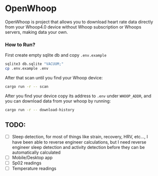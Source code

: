 # OpenWhoop

OpenWhoop is project that allows you to download heart rate data directly from your Whoop4.0 device without Whoop subscription or Whoops servers, making data your own.

### How to Run?

First create empty sqlite db and copy `.env.example`
```sh
sqlite3 db.sqlite "VACUUM;"
cp .env.example .env
```

After that scan until you find your Whoop device:
```sh
cargo run -r -- scan
```

After you find your device copy its address to `.env` under `WHOOP_ADDR`, and you can download data from your whoop by running:
```sh
cargo run -r -- download-history
```


## TODO:

- [ ] Sleep detection, for most of things like strain, recovery, HRV, etc..., I have been able to reverse engineer calculations, but I need reverse engineer sleep detection and activity detection before they can be automatically calculated
- [ ] Mobile/Desktop app
- [ ] Sp02 readings
- [ ] Temperature readings